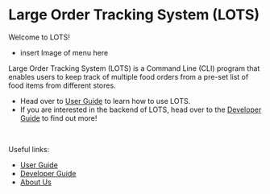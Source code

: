 # Large Order Tracking System (LOTS)

Welcome to LOTS!
- insert Image of menu here

Large Order Tracking System (LOTS) is a Command Line (CLI) program that enables users to
keep track of multiple food orders from a pre-set list of food items from different stores.

- Head over to [User Guide](UserGuide.md) to learn how to use LOTS.
- If you are interested in the backend of LOTS, head over to the [Developer Guide](DeveloperGuide.md) to find out more!

<br>

Useful links:
* [User Guide](UserGuide.md)
* [Developer Guide](DeveloperGuide.md)
* [About Us](AboutUs.md)
